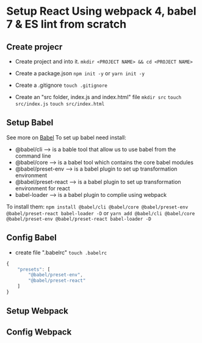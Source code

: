 # Setup React Using webpack 4, babel 7 & ES lint from scratch
## Create projecr
- Create project and into it.
`mkdir <PROJECT NAME> && cd <PROJECT NAME>`

- Create a package.json
`npm init -y` or `yarn init -y`

- Create a .gitignore
`touch .gitignore`

- Create an "src folder, index.js and index.html" file
`mkdir src`
`touch src/index.js`
`touch src/index.html`

## Setup Babel
See more on [Babel](https://babeljs.io/docs/en/index.html)
To set up babel need install:
- @babel/cli            --> is a bable tool that allow us to use babel from the command line
- @babel/core           --> is a babel tool which contains the core babel modules
- @babel/preset-env     --> is a babel plugin to set up transformation environment
- @babel/preset-react   --> is a babel plugin to set up transformation environment for react
- babel-loader          --> is a babel plugin to complie using webpack

To install them:
`npm install @babel/cli @babel/core @babel/preset-env @babel/preset-react babel-loader -D`
or
`yarn add @babel/cli @babel/core @babel/preset-env @babel/preset-react babel-loader -D`

## Config Babel
- create file ".babelrc"
`touch .babelrc`

```javascript
{
    "presets": [
        "@babel/preset-env",
        "@babel/preset-react"
    ]
}
```
## Setup Webpack

## Config Webpack